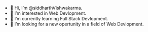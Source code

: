 - 👋 Hi, I’m @siddharthVishwakarma.
- 👀 I’m interested in Web Devlopment.
- 🌱 I’m currently learning Full Stack Devlopment.
- 💞️ I’m looking for a new opertunity in a field of Web Devlopment.
